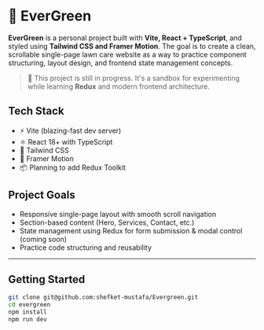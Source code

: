 # 🌿 EverGreen

**EverGreen** is a personal project built with **Vite, React + TypeScript**, and styled using **Tailwind CSS and Framer Motion**. The goal is to create a clean, scrollable single-page lawn care website as a way to practice component structuring, layout design, and frontend state management concepts.

> 🧠 This project is still in progress. It's a sandbox for experimenting while learning **Redux** and modern frontend architecture.

## Tech Stack

- ⚡️ Vite (blazing-fast dev server)
- ⚛️ React 18+ with TypeScript
- 🎨 Tailwind CSS
- 🎨 Framer Motion
- 📦 Planning to add Redux Toolkit

## Project Goals

- Responsive single-page layout with smooth scroll navigation
- Section-based content (Hero, Services, Contact, etc.)
- State management using Redux for form submission & modal control (coming soon)
- Practice code structuring and reusability

---

## Getting Started

```bash
git clone git@github.com:shefket-mustafa/Evergreen.git
cd evergreen
npm install
npm run dev
